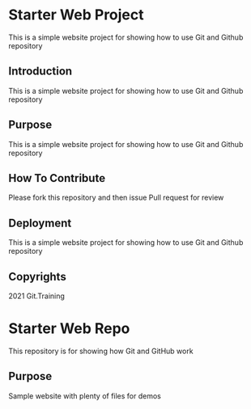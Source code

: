 # Starter Web Project

This is a simple website project for showing how to use Git and Github repository
## Introduction 

This is a simple website project for showing how to use Git and Github repository

## Purpose

This is a simple website project for showing how to use Git and Github repository

## How To Contribute 

Please fork this repository and then issue Pull request for review

## Deployment

This is a simple website project for showing how to use Git and Github repository

## Copyrights

2021 Git.Training 

# Starter Web Repo

This repository is for showing how Git and GitHub work

## Purpose

Sample website with plenty of files for demos
